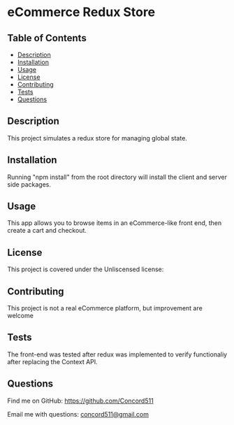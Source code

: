 # eCommerce Redux Store


## Table of Contents
* [Description](#description)
* [Installation](#installation)
* [Usage](#usage)
* [License](#license)
* [Contributing](#contributing)
* [Tests](#tests)
* [Questions](#questions)


## Description

This project simulates a redux store for managing global state.

## Installation

Running "npm install" from the root directory will install the client and server side packages.

## Usage

This app allows you to browse items in an eCommerce-like front end, then create a cart and checkout.

## License
This project is covered under the Unliscensed license: 


## Contributing

This project is not a real eCommerce platform, but improvement are welcome

## Tests

The front-end was tested after redux was implemented to verify functionaliy after replacing the Context API.

## Questions

Find me on GitHub: https://github.com/Concord511

Email me with questions: concord511@gmail.com
